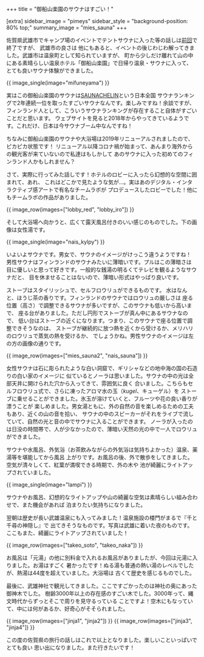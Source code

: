 +++
title = "御船山楽園のサウナはすごい！"

[extra]
sidebar_image = "pimeys"
sidebar_style = "background-position: 80% top;"
summary_image = "mies_sauna"
+++

佐賀県武雄市でキャンプ場のイベントでテントサウナに入った等の話しは[前回](@/2020-12-14-saga3/index.fi.md)で終了ですが、
武雄市の良さは 他にもあると、イベントの後じわじわ解ってきました。武雄市は温泉町として知られていますが、
町から少しだけ離れて山の中にある素晴らしい温泉ホテル「御船山楽園」で日帰り温泉・サウナに入って、
とても良いサウナ体験ができました。

<!-- more -->

{{ image_single(image="mifuneyama") }}

実はこの御船山楽園のサウナは[SAUNACHELIN](https://www.saunachelin.com)という日本全国
サウナランキングで2年連続一位を取ったすごいサウナなんです。楽しみですね！余談ですが、
フィンランド人として、こういうサウナランキングが存在すること自体がすごいことだと思います。
ウェブサイトを見ると2018年からやってきているようです。これだけ、日本は今サウナブーム中なんですね！

ちなみに御船山楽園のサウナや大浴場は2019年リニューアルされましたので、ピカピカ状態です！
リニューアル以降コロナ禍が始まって、あんまり海外からの観光客が来ていないので私達はもしかして
あのサウナに入った初めてのフィンランド人かもしれません？

さて、実際に行ってみた話しです！ホテルのロビーに入ったら幻想的な空間に囲まれて、あれ、
これはどこかで見たような気が…。実はあのデジタル・インタラクティブ感アートで有名なチームラボが
プロデュースしたロビーでした！他にもチームラボの作品がありました。

{{ image_row(images=["lobby_red", "lobby_iro"]) }}

そして大浴場へ向かうと、広くて露天風呂付きのいい感じのものでした。下の画像は女性湯です。

{{ image_single(image="nais_kylpy") }}

いよいよサウナです。男女で、サウナのイメージがけっこう違うようですね！
男性サウナはフィンランドのサウナみたいに薄暗いです。プルはこの薄暗さは
目に優しいと思って好きです。一般的な銭湯の明るくてテレビを観るようなサウナだと、
目を休ませることはないので、薄暗い形式はやっぱり良いです。

ストーブはスタイリッシュで、セルフロウリュができるものです。
水はなんと、ほうじ茶の香りです。フィンランドのサウナではロウリュの厳しさは
座る位置（高さ）で調整できるサウナが多いですが、このサウナも低いから高いまで、
座る台がありました。ただし円形でストーブが真ん中にあるサウナなので、
低い台はストーブの近くになります。つまり、このサウナで座る位置で調整できそうなのは、
ストーブが継続的に放つ熱を近くから受けるか、メリハリのロウリュで蒸気の熱を受けるか、
でしょうかね。男性サウナのイメージは左の方の画像の通りです。

{{ image_row(images=["mies_sauna2", "nais_sauna"]) }}

女性サウナは石に彫られたような白い洞窟で、ギリシャなどの地中海の国の石造りの白い家のイメージに
似ているとノーラは思いました。サウナの中の光は全部天井に開けられた穴から入ってきて、雰囲気に良く
合いました。こちらもセルフロウリュ式で、さらに凍ったアロマ水の玉（*kugel*、キューゲル）を
ストーブに乗せることができました。氷玉が溶けていくと、フルーツや花の良い香りが漂うことが
楽しめました。男女湯ともに、外の自然の音を楽しめるための工夫もあり、近くの山の音を拾い、
サウナの中のスピーカーがそれをライブで流していて、自然の光と音の中でサウナに入ることができます。
ノーラが入ったのは日没の時間帯で、人が少なかったので、薄暗い天然の光の中で一人でロウリュができました。

サウナや水風呂、外気浴（お茶飲みながらの外気浴は気持ちよかった）温泉、薬湯等を堪能してから風呂
上がりです。お風呂の後、外で散歩をしてきました。空気が清々しくて、紅葉が満喫できる時期で、外の木や
池が綺麗にライトアップされていました。

{{ image_single(image="lampi") }}

サウナやお風呂、幻想的なライトアップや山の綺麗な空気は素晴らしい組み合わせで、また機会があれば
泊まりたい気持ちになりました。

翌朝は歴史が長い武雄温泉にも入ってみました！温泉施設の楼門がまるで『千と千尋の神隠し』で
出てきそうなものです。写真は武雄に着いた夜のものです。ここもまた、綺麗にライトアップされていました！

{{ image_row(images=["takeo_soto", "takeo_naka"]) }}

お風呂は「元湯」の他に別料金で入れるお風呂がありましたが、今回は元湯に入りました。お湯はすごく
暑かったです！ぬる湯も普通の熱い湯のレベルでしたが、熱湯は44度を超えていました。大浴場は
古くて歴史を感じるものでした。

最後に、武雄神社で観光してきました。ここですごかったのは神社の奥にあった御神木でした。
樹齢3000年以上の存在感のすごい木でした。3000年って、縄文時代からずっとそこで周りを見守るっている
ことですよ！空木にもなっていて、中には何があるか、好奇心がそそられました。

{{ image_row(images=["jinja1", "jinja2"]) }}
{{ image_row(images=["jinja3", "jinja4"]) }}

この度の佐賀県の旅行の話しはこれで以上となりました。楽しいこといっぱいでとても良い
思い出になりました。また行きたいです！
